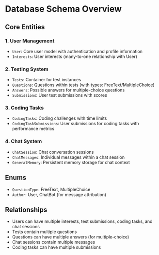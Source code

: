 # Database Schema Overview

## Core Entities

### 1. User Management
- `User`: Core user model with authentication and profile information
- `Interests`: User interests (many-to-one relationship with User)

### 2. Testing System
- `Tests`: Container for test instances
- `Questions`: Questions within tests (with types: FreeText/MultipleChoice)
- `Answers`: Possible answers for multiple-choice questions
- `Submissions`: User test submissions with scores

### 3. Coding Tasks
- `CodingTasks`: Coding challenges with time limits
- `CodingTaskSubmissions`: User submissions for coding tasks with performance metrics

### 4. Chat System
- `ChatSession`: Chat conversation sessions
- `ChatMessages`: Individual messages within a chat session
- `GeneralMemory`: Persistent memory storage for chat context

## Enums
- `QuestionType`: FreeText, MultipleChoice
- `Author`: User, ChatBot (for message attribution)

## Relationships
- Users can have multiple interests, test submissions, coding tasks, and chat sessions
- Tests contain multiple questions
- Questions can have multiple answers (for multiple-choice)
- Chat sessions contain multiple messages
- Coding tasks can have multiple submissions
